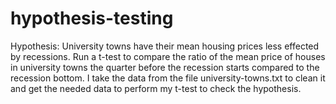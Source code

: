 # hypothesis-testing
Hypothesis: University towns have their mean housing prices less effected by recessions. Run a t-test to compare the ratio of the mean price of houses in university towns the quarter before the recession starts compared to the recession bottom.
I take the data from the file university-towns.txt to clean it and get the needed data to perform my t-test to check the hypothesis.
